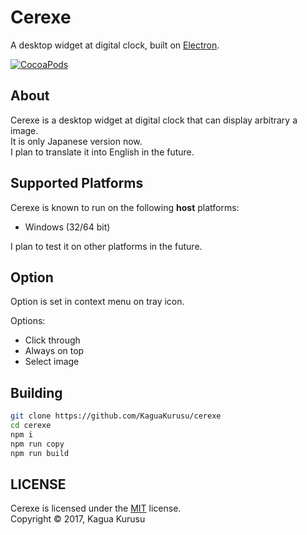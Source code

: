 # Cerexe

A desktop widget at digital clock, built on [Electron](https://github.com/atom/electron).

[![CocoaPods](https://img.shields.io/badge/license-MIT-blue.svg)](https://github.com/KaguaKurusu/cerexe/blob/master/LICENSE)

## About

Cerexe is a desktop widget at digital clock that can display arbitrary a image.  
It is only Japanese version now.  
I plan to translate it into English in the future.

## Supported Platforms
Cerexe is known to run on the following **host** platforms:

* Windows (32/64 bit)

I plan to test it on other platforms in the future.

## Option

Option is set in context menu on tray icon.  

Options:

* Click through
* Always on top
* Select image

## Building
```sh
git clone https://github.com/KaguaKurusu/cerexe
cd cerexe
npm i
npm run copy
npm run build
```

## LICENSE

Cerexe is licensed under the
[MIT](https://github.com/KaguaKurusu/cerexe/blob/master/LICENSE)
license.  
Copyright &copy; 2017, Kagua Kurusu
